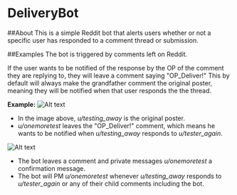 # DeliveryBot

##About
This is a simple Reddit bot that alerts users whether or not a specific user has responded to a comment thread or submission.

##Examples
The bot is triggered by comments left on Reddit.

If the user wants to be notified of the response by the OP of the comment they are replying to, they will leave a comment saying "OP_Deliver!" This by default will always make the grandfather comment the original poster, meaning they will be notified when that user responds the the thread.

**Example:**
![Alt text](http://i.imgur.com/T0wWmq3.png "Example Image 1")

* In the image above, *u/testing_away* is the original poster.
* *u/onemoretest* leaves the "OP_Deliver!" comment, which means he wants to be notified when *u/testing_away* responds to *u/tester_again*.

![Alt text](http://i.imgur.com/bixAM6H.png "Example Image 2")

* The bot leaves a comment and private messages *u/onemoretest* a confirmation message.
* The bot will PM *u/onemoretest* whenever *u/testing_away* responds to *u/tester_again* or any of their child comments including the bot.

